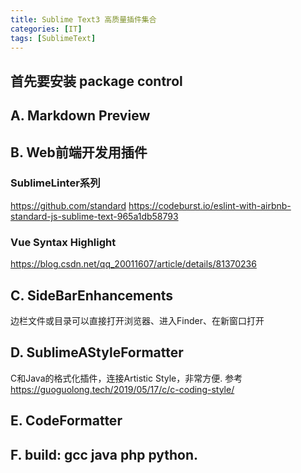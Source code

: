 ```yaml
---
title: Sublime Text3 高质量插件集合
categories: [IT]
tags: [SublimeText]
---
```


## 首先要安装 package control

## A. Markdown Preview

## B. Web前端开发用插件

### SublimeLinter系列
https://github.com/standard
https://codeburst.io/eslint-with-airbnb-standard-js-sublime-text-965a1db58793

### Vue Syntax Highlight

https://blog.csdn.net/qq_20011607/article/details/81370236

## C. Side​Bar​Enhancements
边栏文件或目录可以直接打开浏览器、进入Finder、在新窗口打开

## D. SublimeAStyleFormatter
C和Java的格式化插件，连接Artistic Style，非常方便. 参考 https://guoguolong.tech/2019/05/17/c/c-coding-style/

## E. CodeFormatter

## F. build: gcc java  php python.

